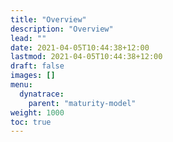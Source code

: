 ```yaml
---
title: "Overview"
description: "Overview"
lead: ""
date: 2021-04-05T10:44:38+12:00
lastmod: 2021-04-05T10:44:38+12:00
draft: false
images: []
menu: 
  dynatrace:
    parent: "maturity-model"
weight: 1000
toc: true
---
```

